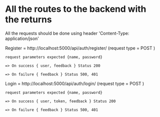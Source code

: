 # All the routes to the backend with the returns

All the requests should be done using header 'Content-Type: application/json'

Register = http://localhost:5000/api/auth/register/ (request type = POST ) 

    request parameters expected {name, password}
    
    => On success { user, feedback } Status 200
    
    => On failure { feedback } Status 500, 401
    

Login = http://localhost:5000/api/auth/login/ (request type = POST ) 

    request parameters expected {name, password}
    
    => On success { user, token, feedback } Status 200
    
    => On failure { feedback } Status 500, 401
